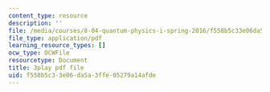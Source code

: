 ```yaml
---
content_type: resource
description: ''
file: /media/courses/8-04-quantum-physics-i-spring-2016/f558b5c33e06da5a3ffe05279a14afde_NXPvXI603RA.pdf
file_type: application/pdf
learning_resource_types: []
ocw_type: OCWFile
resourcetype: Document
title: 3play pdf file
uid: f558b5c3-3e06-da5a-3ffe-05279a14afde
---
```

